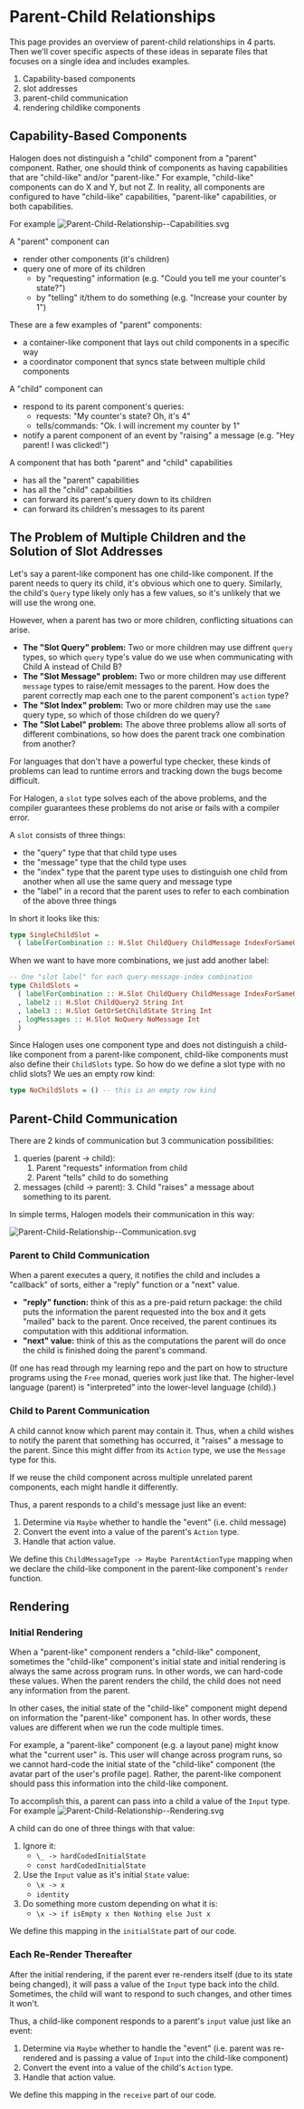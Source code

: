 # Parent-Child Relationships

This page provides an overview of parent-child relationships in 4 parts. Then we'll cover specific aspects of these ideas in separate files that focuses on a single idea and includes examples.
1. Capability-based components
2. slot addresses
3. parent-child communication
4. rendering childlike components

## Capability-Based Components

Halogen does not distinguish a "child" component from a "parent" component. Rather, one should think of components as having capabilities that are "child-like" and/or "parent-like." For example, "child-like" components can do X and Y, but not Z. In reality, all components are configured to have "child-like" capabilities, "parent-like" capabilities, or both capabilities.

For example
![Parent-Child-Relationship--Capabilities.svg ](../../assets/visuals/Parent-Child-Relationship--Capabilities.svg)

A "parent" component can
- render other components (it's children)
- query one of more of its children
    - by "requesting" information (e.g. "Could you tell me your counter's state?")
    - by "telling" it/them to do something (e.g. "Increase your counter by 1")

These are a few examples of "parent" components:
- a container-like component that lays out child components in a specific way
- a coordinator component that syncs state between multiple child components

A "child" component can
- respond to its parent component's queries:
    - requests: "My counter's state? Oh, it's 4"
    - tells/commands: "Ok. I will increment my counter by 1"
- notify a parent component of an event by "raising" a message (e.g. "Hey parent! I was clicked!")

A component that has both "parent" and "child" capabilities
- has all the "parent" capabilities
- has all the "child" capabilities
- can forward its parent's query down to its children
- can forward its children's messages to its parent

## The Problem of Multiple Children and the Solution of Slot Addresses

Let's say a parent-like component has one child-like component. If the parent needs to query its child, it's obvious which one to query. Similarly, the child's `Query` type likely only has a few values, so it's unlikely that we will use the wrong one.

However, when a parent has two or more children, conflicting situations can arise.
- **The "Slot Query" problem:** Two or more children may use diffrent `query` types, so which `query` type's value do we use when communicating with Child A instead of Child B?
- **The "Slot Message" problem:** Two or more children may use different `message` types to raise/emit messages to the parent. How does the parent correctly map each one to the parent component's `action` type?
- **The "Slot Index" problem:** Two or more children may use the `same` query type, so which of those children do we query?
- **The "Slot Label" problem:** The above three problems allow all sorts of different combinations, so how does the parent track one combination from another?

For languages that don't have a powerful type checker, these kinds of problems can lead to runtime errors and tracking down the bugs become difficult.

For Halogen, a `slot` type solves each of the above problems, and the compiler guarantees these problems do not arise or fails with a compiler error.

A `slot` consists of three things:
- the "query" type that that child type uses
- the "message" type that the child type uses
- the "index" type that the parent type uses to distinguish one child from another when all use the same query and message type
- the "label" in a record that the parent uses to refer to each combination of the above three things

In short it looks like this:
```purescript
type SingleChildSlot =
  ( labelForCombination :: H.Slot ChildQuery ChildMessage IndexForSameQuerySameMessage )
```
When we want to have more combinations, we just add another label:
```purescript
-- One "slot label" for each query-message-index combination
type ChildSlots =
  ( labelForCombination :: H.Slot ChildQuery ChildMessage IndexForSameQuerySameMessage
  , label2 :: H.Slot ChildQuery2 String Int
  , label3 :: H.Slot GetOrSetChildState String Int
  , logMessages :: H.Slot NoQuery NoMessage Int
  )
```
Since Halogen uses one component type and does not distinguish a child-like component from a parent-like component, child-like components must also define their `ChildSlots` type. So how do we define a slot type with no chlid slots? We ues an empty row kind:
```purescript
type NoChildSlots = () -- this is an empty row kind
```

## Parent-Child Communication

There are 2 kinds of communication but 3 communication possibilities:
1. queries (parent -> child):
    1. Parent "requests" information from child
    2. Parent "tells" child to do something
2. messages (child -> parent):
    3. Child "raises" a message about something to its parent.

In simple terms, Halogen models their communication in this way:

![Parent-Child-Relationship--Communication.svg](../../assets/visuals/Parent-Child-Relationship--Communication.svg)

### Parent to Child Communication

When a parent executes a query, it notifies the child and includes a "callback" of sorts, either a "reply" function or a "next" value.
- **"reply" function:** think of this as a pre-paid return package: the child puts the information the parent requested into the box and it gets "mailed" back to the parent. Once received, the parent continues its computation with this additional information.
- **"next" value:** think of this as the computations the parent will do once the child is finished doing the parent's command.

(If one has read through my learning repo and the part on how to structure programs using the `Free` monad, queries work just like that. The higher-level language (parent) is "interpreted" into the lower-level language (child).)

### Child to Parent Communication

A child cannot know which parent may contain it. Thus, when a child wishes to notify the parent that something has occurred, it "raises" a message to the parent. Since this might differ from its `Action` type, we use the `Message` type for this.

If we reuse the child component across multiple unrelated parent components, each might handle it differently.

Thus, a parent responds to a child's message just like an event:
1. Determine via `Maybe` whether to handle the "event" (i.e. child message)
1. Convert the event into a value of the parent's `Action` type.
2. Handle that action value.

We define this `ChildMessageType -> Maybe ParentActionType` mapping when we declare the child-like component in the parent-like component's `render` function.

## Rendering

### Initial Rendering

When a "parent-like" component renders a "child-like" component, sometimes the "child-like" component's initial state and initial rendering is always the same across program runs. In other words, we can hard-code these values. When the parent renders the child, the child does not need any information from the parent.

In other cases, the initial state of the "child-like" component might depend on information the "parent-like" component has. In other words, these values are different when we run the code multiple times.

For example, a "parent-like" component (e.g. a layout pane) might know what the "current user" is. This user will change across program runs, so we cannot hard-code the initial state of the "child-like" component (the avatar part of the user's profile page). Rather, the parent-like component should pass this information into the child-like component.

To accomplish this, a parent can pass into a child a value of the `Input` type. For example
![Parent-Child-Relationship--Rendering.svg](../../assets/visuals/Parent-Child-Relationship--Rendering.svg)

A child can do one of three things with that value:
1. Ignore it:
    - `\_ -> hardCodedInitialState`
    - `const hardCodedInitialState`
2. Use the `Input` value as it's initial `State` value:
    - `\x -> x`
    - `identity`
3. Do something more custom depending on what it is:
    - `\x -> if isEmpty x then Nothing else Just x`

We define this mapping in the `initialState` part of our code.

### Each Re-Render Thereafter

After the initial rendering, if the parent ever re-renders itself (due to its state being changed), it will pass a value of the `Input` type back into the child. Sometimes, the child will want to respond to such changes, and other times it won't.

Thus, a child-like component responds to a parent's `input` value just like an event:
1. Determine via `Maybe` whether to handle the "event" (i.e. parent was re-rendered and is passing a value of `Input` into the child-like component)
2. Convert the event into a value of the child's `Action` type.
3. Handle that action value.

We define this mapping in the `receive` part of our code.
